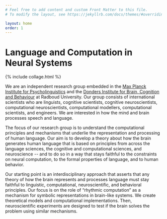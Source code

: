 ```yaml
---
# Feel free to add content and custom Front Matter to this file.
# To modify the layout, see https://jekyllrb.com/docs/themes/#overriding-theme-defaults

layout: home
order: 1
---
```


<h1 class="post-title">Language and Computation in Neural Systems</h1>

{% include collage.html %}

We are an independent research group embedded in the [Max Planck Institute for Psycholinguistics](https://mpi.nl) and the [Donders Institute for Brain, Cognition and Behaviour](https://www.ru.nl/donders/) at Radboud University. Our group consists of international scientists who are linguists, cognitive scientists, cognitive neuroscientists, computational neuroscientists, computational modellers, computational scientists, and engineers. We are interested in how the mind and brain processes speech and language.

The focus of our research group is to understand the computational principles and mechanisms that underlie the representation and processing of human language.  Our aim is to develop a theory about how the brain generates human language that is based on principles from across the language sciences, the cognitive and computational sciences, and neuroscience -- and to do so in a way that stays faithful to the constraints on neural computation, to the formal properties of language, and to human behavior.

Our starting point is an interdisciplinary approach that asserts that any theory of how the brain represents and processes language must stay faithful to linguistic, computational, neuroscientific, and behavioral principles. Our focus is on the role of “rhythmic computation” as a mechanism for symbolic representations in brain-like systems. We create theoretical models and computational implementations. Then, neuroscientific experiments are designed to test if the brain solves the problem using similar mechanisms.
